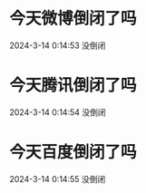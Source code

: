 # 今天微博倒闭了吗

2024-3-14 0:14:53 没倒闭

# 今天腾讯倒闭了吗

2024-3-14 0:14:54 没倒闭

# 今天百度倒闭了吗

2024-3-14 0:14:55 没倒闭

